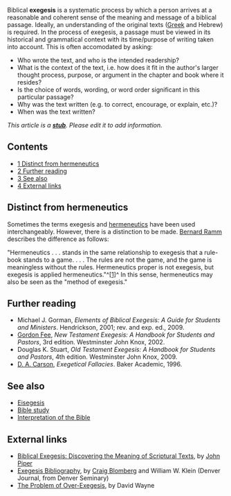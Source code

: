 Biblical **exegesis** is a systematic process by which a person
arrives at a reasonable and coherent sense of the meaning and
message of a biblical passage. Ideally, an understanding of the
original texts ([Greek](Greek "Greek") and Hebrew) is required. In
the process of exegesis, a passage must be viewed in its historical
and grammatical context with its time/purpose of writing taken into
account. This is often accomodated by asking:

-   Who wrote the text, and who is the intended readership?
-   What is the context of the text, i.e. how does it fit in the
    author's larger thought process, purpose, or argument in the
    chapter and book where it resides?
-   Is the choice of words, wording, or word order significant in
    this particular passage?
-   Why was the text written (e.g. to correct, encourage, or
    explain, etc.)?
-   When was the text written?



*This article is a **[stub](http://www.theopedia.com/Category:Theopedia_stubs "Category:Theopedia stubs")**. Please edit it to add information.*
## Contents

-   [1 Distinct from hermeneutics](#Distinct_from_hermeneutics)
-   [2 Further reading](#Further_reading)
-   [3 See also](#See_also)
-   [4 External links](#External_links)

## Distinct from hermeneutics

Sometimes the terms exegesis and
[hermeneutics](Hermeneutics "Hermeneutics") have been used
interchangeably. However, there is a distinction to be made.
[Bernard Ramm](Bernard_Ramm "Bernard Ramm") describes the
difference as follows:

"Hermeneutics . . . stands in the same relationship to exegesis
that a rule-book stands to a game. . . . The rules are not the
game, and the game is meaningless without the rules. Hermeneutics
proper is not exegesis, but exegesis is applied
hermeneutics."^[[1]](#note-0)^
In this sense, hermeneutics may also be seen as the "method of
exegesis."

## Further reading

-   Michael J. Gorman,
    *Elements of Biblical Exegesis: A Guide for Students and Ministers*.
    Hendrickson, 2001; rev. and exp. ed., 2009.
-   [Gordon Fee](Gordon_Fee "Gordon Fee"),
    *New Testament Exegesis: A Handbook for Students and Pastors*, 3rd
    edition. Westminster John Knox, 2002.
-   Douglas K. Stuart,
    *Old Testament Exegesis: A Handbook for Students and Pastors*, 4th
    edition. Westminster John Knox, 2009.
-   [D. A. Carson](D._A._Carson "D. A. Carson"),
    *Exegetical Fallacies*. Baker Academic, 1996.

## See also

-   [Eisegesis](Eisegesis "Eisegesis")
-   [Bible study](Bible_study "Bible study")
-   [Interpretation of the Bible](Interpretation_of_the_Bible "Interpretation of the Bible")

## External links

-   [Biblical Exegesis: Discovering the Meaning of Scriptural Texts](http://desiringgod.org/media/pdf/booklets/BTBX.pdf),
    by [John Piper](John_Piper "John Piper")
-   [Exegesis Bibliography](http://www.denverseminary.edu/dj/articles2006/0200/0201.php),
    by [Craig Blomberg](Craig_Blomberg "Craig Blomberg") and William W.
    Klein (Denver Journal, from Denver Seminary)
-   [The Problem of Over-Exegesis](http://jollyblogger.typepad.com/jollyblogger/2006/03/the_problem_of_.html#more),
    by David Wayne



